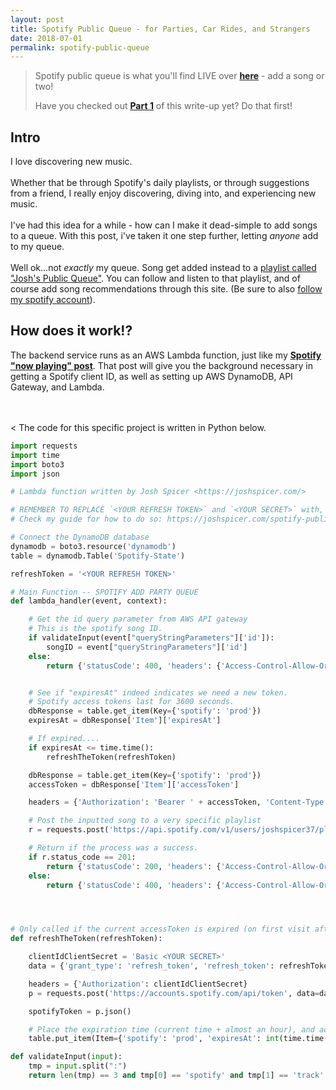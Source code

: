 ```yaml
---
layout: post
title: Spotify Public Queue - for Parties, Car Rides, and Strangers
date: 2018-07-01
permalink: spotify-public-queue
---
```


> Spotify public queue is what you'll find LIVE over **[here]({{site.url}}/queue)** - add a song or two!
>
> Have you checked out **[Part 1]({{site.url}}/spotify-now-playing)** of this write-up yet? Do that first!

<h2>Intro</h2>

I love discovering new music.
<br><br>
Whether that be through Spotify's daily playlists, or through suggestions from a friend,  I really enjoy
discovering, diving into, and experiencing new music.
<br><br>
I've had this idea for a while - how can I make it dead-simple to add songs to a queue. With this post, i've taken it one
step further, letting *anyone* add to my queue.
<br><br>
Well ok...not *exactly* my queue. Song get added instead to a [playlist called "Josh's Public Queue"](https://open.spotify.com/user/joshspicer37/playlist/0OBq0h6EjCmaPXjeCB4IlM?si=6ZeWyAiRR0u51UJK-7Hb_g). You can follow and listen to that
playlist, and of course add song recommendations through this site.  (Be sure to also [follow my spotify account](https://open.spotify.com/user/joshspicer37)).

<h2>How does it work!?</h2>

The backend service runs as an AWS Lambda function, just like my **[Spotify "now playing" post]({{site.url}}/spotify-now-playing)**. That post will give you the background necessary in getting a Spotify client ID, as well as setting up AWS DynamoDB, API Gateway, and Lambda.

<br><br><
The code for this specific project is written in Python below.
```python
import requests
import time
import boto3
import json

# Lambda function written by Josh Spicer <https://joshspicer.com/>

# REMEMBER TO REPLACE `<YOUR REFRESH TOKEN>` and `<YOUR SECRET>` with, well those values!
# Check my guide for how to do so: https://joshspicer.com/spotify-public-queue

# Connect the DynamoDB database
dynamodb = boto3.resource('dynamodb')
table = dynamodb.Table('Spotify-State')

refreshToken = '<YOUR REFRESH TOKEN>'

# Main Function -- SPOTIFY ADD PARTY QUEUE
def lambda_handler(event, context):

    # Get the id query parameter from AWS API gateway
    # This is the spotify song ID.
    if validateInput(event["queryStringParameters"]['id']):
        songID = event["queryStringParameters"]['id']
    else:
        return {'statusCode': 400, 'headers': {'Access-Control-Allow-Origin' : "*", 'content-type': 'application/json'}, 'body': json.dumps({'status': "Error!"})}


    # See if "expiresAt" indeed indicates we need a new token.
    # Spotify access tokens last for 3600 seconds.
    dbResponse = table.get_item(Key={'spotify': 'prod'})
    expiresAt = dbResponse['Item']['expiresAt']

    # If expired....
    if expiresAt <= time.time():
        refreshTheToken(refreshToken)

    dbResponse = table.get_item(Key={'spotify': 'prod'})
    accessToken = dbResponse['Item']['accessToken']

    headers = {'Authorization': 'Bearer ' + accessToken, 'Content-Type': 'application/json', 'Accept': 'application/json'}

    # Post the inputted song to a very specific playlist
    r = requests.post('https://api.spotify.com/v1/users/joshspicer37/playlists/0OBq0h6EjCmaPXjeCB4IlM/tracks?uris=' + songID, headers=headers)

    # Return if the process was a success.
    if r.status_code == 201:
        return {'statusCode': 200, 'headers': {'Access-Control-Allow-Origin' : "*", 'content-type': 'application/json'}, 'body': json.dumps({'status': "Success!"})}
    else:
        return {'statusCode': 400, 'headers': {'Access-Control-Allow-Origin' : "*", 'content-type': 'application/json'}, 'body': json.dumps({'status': "Error!"})}




# Only called if the current accessToken is expired (on first visit after ~1hr)
def refreshTheToken(refreshToken):

    clientIdClientSecret = 'Basic <YOUR SECRET>'
    data = {'grant_type': 'refresh_token', 'refresh_token': refreshToken}

    headers = {'Authorization': clientIdClientSecret}
    p = requests.post('https://accounts.spotify.com/api/token', data=data, headers=headers)

    spotifyToken = p.json()

    # Place the expiration time (current time + almost an hour), and access token into the DB
    table.put_item(Item={'spotify': 'prod', 'expiresAt': int(time.time()) + 3200, 'accessToken': spotifyToken['access_token']})

def validateInput(input):
    tmp = input.split(":")
    return len(tmp) == 3 and tmp[0] == 'spotify' and tmp[1] == 'track' and tmp[2].isalnum()
```
